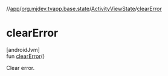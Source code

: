 //[app](../../../index.md)/[org.mjdev.tvapp.base.state](../index.md)/[ActivityViewState](index.md)/[clearError](clear-error.md)

# clearError

[androidJvm]\
fun [clearError](clear-error.md)()

Clear error.
